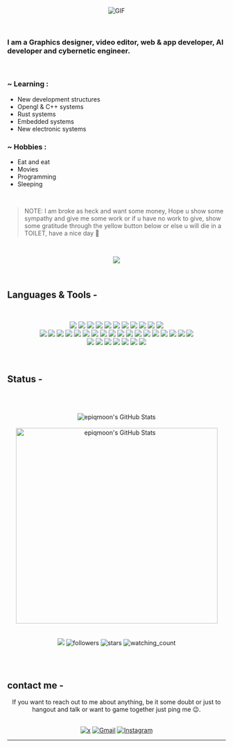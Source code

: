


<p align="center">
  <img alt="GIF" src="https://external-content.duckduckgo.com/iu/?u=https%3A%2F%2Fmedia1.tenor.com%2Fimages%2F1381e7efe6f57ac21773bbf337a0b931%2Ftenor.gif%253fitemid%253d9893777&f=1&nofb=1&ipt=a6b9b0b5ba2d53378084bb79d32e04142d101207b95be508b181d48b74fcc258">
</p>

</br>

### I am a Graphics designer, video editor, web & app developer, AI developer and cybernetic engineer.

</br>

### ~ Learning :

- New development structures
- Opengl & C++ systems
- Rust systems
- Embedded systems
- New electronic systems
  
### ~ Hobbies : 

- Eat and eat
- Movies
- Programming
- Sleeping

</br>

> NOTE: I am broke as heck and want some money, Hope u show some sympathy and give me some work or if u have no work to give, show some gratitude through the yellow button below or else u will die in a TOILET, have a nice day 🥰

</br>

<p align="center">

<a href="https://youtube.com/shorts/yjxWQfQ7Cp8?si=VtauO7jM4bn535p-">
<img src="https://img.shields.io/badge/Buy_Me_A_Coffee-FFDD00?style=for-the-badge&logo=buy-me-a-coffee&logoColor=black">
</a>
</p>

</br>




## Languages & Tools -
</br>

<p align="center">


<img src="https://img.shields.io/badge/C%2B%2B-00599C?style=for-the-badge&logo=c%2B%2B&logoColor=white">
<img src="https://img.shields.io/badge/CSS3-1572B6?style=for-the-badge&logo=css3&logoColor=white">
<img src="https://img.shields.io/badge/svelte-20BEFF?style=for-the-badge&logo=svelte&logoColor=white">
<img src="https://img.shields.io/badge/HTML5-E34F26?style=for-the-badge&logo=html5&logoColor=white">
<img src="https://img.shields.io/badge/Rust-FF6F00?style=for-the-badge&logo=Rust&logoColor=white">
<img src="https://img.shields.io/badge/json-5E5C5C?style=for-the-badge&logo=json&logoColor=white">
<img src="https://img.shields.io/badge/Numpy-777BB4?style=for-the-badge&logo=numpy&logoColor=white">
<img src="https://img.shields.io/badge/Keras-D00000?style=for-the-badge&logo=Keras&logoColor=white">
<img src="ttps://img.shields.io/badge/Pandas-2C2D72?style=for-the-badge&logo=pandas&logoColor=white">
<img src="https://img.shields.io/badge/Python-FFD43B?style=for-the-badge&logo=python&logoColor=blue">
<img src="https://img.shields.io/badge/scikit_learn-F7931E?style=for-the-badge&logo=scikit-learn&logoColor=white">
</br>
<img src="https://img.shields.io/badge/TensorFlow-FF6F00?style=for-the-badge&logo=TensorFlow&logoColor=white">
<img src="https://img.shields.io/badge/CMake-064F8C?style=for-the-badge&logo=cmake&logoColor=white">
<img src="https://img.shields.io/badge/conda-342B029.svg?&style=for-the-badge&logo=anaconda&logoColor=white">
<img src="https://img.shields.io/badge/appwrite-ffca28?style=for-the-badge&logo=firebase&logoColor=black">
<img src="https://img.shields.io/badge/Flask-000000?style=for-the-badge&logo=flask&logoColor=white">
<img src="https://img.shields.io/badge/PyTorch-EE4C2C?style=for-the-badge&logo=pytorch&logoColor=white">
<img src="https://img.shields.io/badge/Jupyter-F37626.svg?&style=for-the-badge&logo=Jupyter&logoColor=white">
<img src="https://img.shields.io/badge/Material%20UI-007FFF?style=for-the-badge&logo=mui&logoColor=white">
<img src="https://img.shields.io/badge/slint-8D6748?style=for-the-badge&logo=slint&logoColor=white">
<img src="https://img.shields.io/badge/Node%20js-339933?style=for-the-badge&logo=nodedotjs&logoColor=white">
<img src="https://img.shields.io/badge/npm-CB3837?style=for-the-badge&logo=npm&logoColor=white">
<img src="https://img.shields.io/badge/OpenCV-27338e?style=for-the-badge&logo=OpenCV&logoColor=white">
<img src="https://img.shields.io/badge/OpenGL-FFFFFF?style=for-the-badge&logo=opengl">
<img src="https://img.shields.io/badge/OpenJDK-ED8B00?style=for-the-badge&logo=openjdk&logoColor=white">
<img src="https://img.shields.io/badge/pypi-3775A9?style=for-the-badge&logo=pypi&logoColor=white">
<img src="https://img.shields.io/badge/ROS-22314E?style=for-the-badge&logo=ROS&logoColor=white">
<img src="https://img.shields.io/badge/Shell_Script-121011?style=for-the-badge&logo=gnu-bash&logoColor=white">
<img src="https://img.shields.io/badge/Tauri-02569B?style=for-the-badge&logo=tauri&logoColor=white">
</br>
<img src="https://img.shields.io/badge/VSCode-0078D4?style=for-the-badge&logo=visual%20studio%20code&logoColor=white">
<img src="https://img.shields.io/badge/Arch_Linux-1793D1?style=for-the-badge&logo=arch-linux&logoColor=white">
<img src="https://img.shields.io/badge/Arduino-00979D?style=for-the-badge&logo=Arduino&logoColor=white">
<img src="https://img.shields.io/badge/Tor_Browser-7D4698?style=for-the-badge&logo=Tor-Browser&logoColor=white">
<img src="https://img.shields.io/badge/Google%20Gemini-8E75B2?style=for-the-badge&logo=googlegemini&logoColor=white">
<img src="https://img.shields.io/badge/ChatGPT-74aa9c?style=for-the-badge&logo=openai&logoColor=white">
<img src="https://img.shields.io/badge/-HuggingFace-FDEE21?style=for-the-badge&logo=HuggingFace&logoColor=black">

</br>
</br>
</br>



## Status -

</br>
</br>
</a>


<p align="center" >  
  <img src="https://github-readme-stats.vercel.app/api?username=epiqmoon&theme=radical&show_icons=true&hide_border=false&count_private=true" alt="epiqmoon's GitHub Stats" />
</br>
</br>
  <img src="https://streak-stats.demolab.com?user=epiqmoon&theme=radical&hide_border=false" width="465" height="450" alt="epiqmoon's GitHub Stats" />

</br>
</br>
</br>

<img src="https://img.shields.io/static/v1?label=hello&message=world&color=green?style=plastic&logo=appveyor" />
<img alt="followers" src="https://img.shields.io/github/followers/snoovocz?label=Followers&style=social">
<img src="https://img.shields.io/github/stars/snoovocz?label=Stars" alt="stars">
<img src="https://komarev.com/ghpvc/?username=snoovocz&color=brightgreen" alt="watching_count" />

</p>

</br>
</br>



## contact me -

<p align="center">
If you want to reach out to me about anything, be it some doubt or just to hangout and talk or want to game together just ping me 😉.

</br>
</br>

<p align="center">
<a href="https://x.com/snoovocz?t=Vg2Bv9FwbQhuGVaqQnaUNg&s=09" target="_blank"><img src="https://img.shields.io/badge/x-%235865F2.svg?style=for-the-badge&logo=twitter&logoColor=white" alt="x"></a>
<a href="mailto:Dipvpn465@gmail.com" target="_blank"><img src="https://img.shields.io/badge/Gmail-D14836?style=for-the-badge&logo=gmail&logoColor=white" alt="Gmail"></a>
<a href="https://www.instagram.com/snoovocz?igsh=YXBpeWN0c3U0MXFi" target="_blank"><img src="https://img.shields.io/badge/Instagram-%23E4405F.svg?style=for-the-badge&logo=Instagram&logoColor=white" alt="Instagram"></a>

</br>
</p>
</p>


*************

